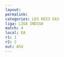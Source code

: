 ```yaml
---
layout: 
permalink: 
categories: LD3 RES3 EA3
liga: LIGA INDIGO
match: 4
local: EA
r1: 1
r2: 2
out: ASU
---
```

